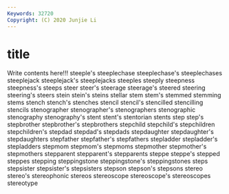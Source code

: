 ```yaml
---
Keywords: 32720
Copyright: (C) 2020 Junjie Li
---
```


# title

Write contents here!!!
steeple's 
steeplechase 
steeplechase's 
steeplechases 
steeplejack 
steeplejack's 
steeplejacks
steeples 
steeply 
steepness 
steepness's 
steeps 
steer 
steer's 
steerage 
steerage's 
steered
steering 
steering's 
steers 
stein 
stein's 
steins 
stellar 
stem 
stem's 
stemmed
stemming 
stems 
stench 
stench's 
stenches 
stencil 
stencil's 
stencilled 
stencilling 
stencils
stenographer 
stenographer's 
stenographers 
stenographic 
stenography 
stenography's 
stent 
stent's 
stentorian 
stents
step 
step's 
stepbrother 
stepbrother's 
stepbrothers 
stepchild 
stepchild's 
stepchildren 
stepchildren's 
stepdad
stepdad's 
stepdads 
stepdaughter 
stepdaughter's 
stepdaughters 
stepfather 
stepfather's 
stepfathers 
stepladder 
stepladder's
stepladders 
stepmom 
stepmom's 
stepmoms 
stepmother 
stepmother's 
stepmothers 
stepparent 
stepparent's 
stepparents
steppe 
steppe's 
stepped 
steppes 
stepping 
steppingstone 
steppingstone's 
steppingstones 
steps 
stepsister
stepsister's 
stepsisters 
stepson 
stepson's 
stepsons 
stereo 
stereo's 
stereophonic 
stereos 
stereoscope
stereoscope's 
stereoscopes 
stereotype 
